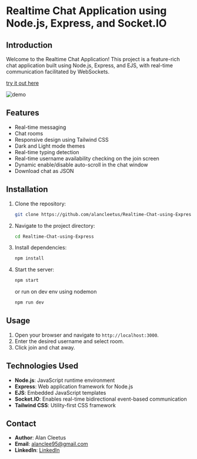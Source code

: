 
# Realtime Chat Application using Node.js, Express, and Socket.IO

## Introduction

Welcome to the Realtime Chat Application! This project is a feature-rich chat application built using Node.js, Express, and EJS, with real-time communication facilitated by WebSockets.

[try it out here](https://realtime-chat-using-express-production.up.railway.app/)

![demo](https://github.com/alancleetus/Realtime-Chat-using-NodeJs/blob/main/Chat%20Demo.gif)

## Features

- Real-time messaging 
- Chat rooms
- Responsive design using Tailwind CSS
- Dark and Light mode themes
- Real-time typing detection
- Real-time username availability checking on the join screen
- Dynamic enable/disable auto-scroll in the chat window
- Download chat as JSON

## Installation

1. Clone the repository:
   ```sh
   git clone https://github.com/alancleetus/Realtime-Chat-using-Express.git
   ```
2. Navigate to the project directory:
   ```sh
   cd Realtime-Chat-using-Express
   ```
3. Install dependencies:
   ```sh
   npm install
   ```
4. Start the server:
   ```sh
   npm start
   ```
   or run on dev env using nodemon
    ```sh
   npm run dev
   ```

## Usage

1. Open your browser and navigate to `http://localhost:3000`.
2. Enter the desired username and select room.
3. Click join and chat away.

## Technologies Used

- **Node.js**: JavaScript runtime environment
- **Express**: Web application framework for Node.js
- **EJS**: Embedded JavaScript templates
- **Socket.IO**: Enables real-time bidirectional event-based communication
- **Tailwind CSS**: Utility-first CSS framework 

## Contact

- **Author**: Alan Cleetus
- **Email**: alanclee95@gmail.com
- **LinkedIn**: [LinkedIn](https://www.linkedin.com/in/alan-cleetus/)
